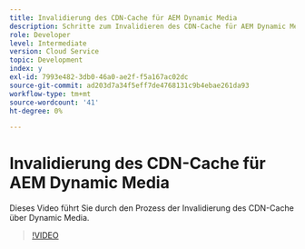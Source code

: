 ```yaml
---
title: Invalidierung des CDN-Cache für AEM Dynamic Media
description: Schritte zum Invalidieren des CDN-Cache für AEM Dynamic Media
role: Developer
level: Intermediate
version: Cloud Service
topic: Development
index: y
exl-id: 7993e482-3db0-46a0-ae2f-f5a167ac02dc
source-git-commit: ad203d7a34f5eff7de4768131c9b4ebae261da93
workflow-type: tm+mt
source-wordcount: '41'
ht-degree: 0%

---
```


# Invalidierung des CDN-Cache für AEM Dynamic Media

Dieses Video führt Sie durch den Prozess der Invalidierung des CDN-Cache über Dynamic Media.

>[!VIDEO](https://video.tv.adobe.com/v/335457?quality=9&learn=on)
